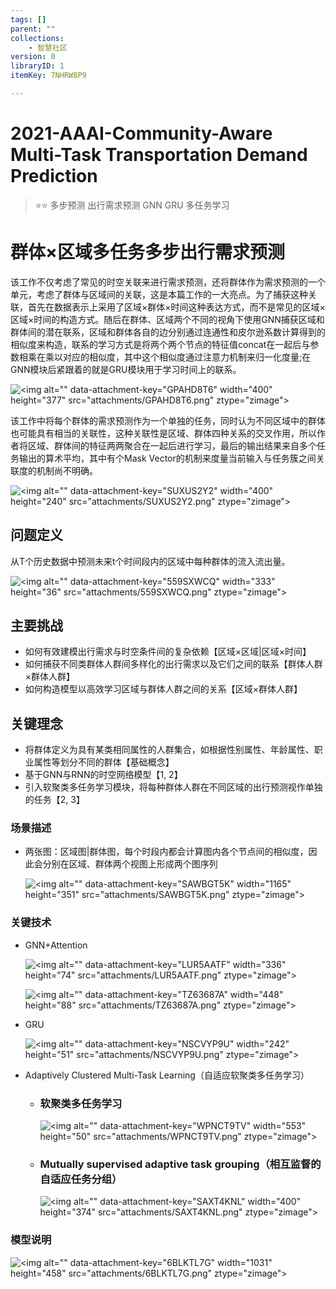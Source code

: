 ```yaml
---
tags: []
parent: ""
collections:
    - 智慧社区
version: 0
libraryID: 1
itemKey: 7NHRW8P9

---
```

# 2021-AAAI-Community-Aware Multi-Task Transportation Demand Prediction

> ⭐⭐ 多步预测 出行需求预测 GNN GRU 多任务学习

# 群体×区域多任务多步出行需求预测

该工作不仅考虑了常见的时空关联来进行需求预测，还将群体作为需求预测的一个单元，考虑了群体与区域间的关联，这是本篇工作的一大亮点。为了捕获这种关联，首先在数据表示上采用了区域×群体×时间这种表达方式，而不是常见的区域×区域×时间的构造方式。随后在群体、区域两个不同的视角下使用GNN捕获区域和群体间的潜在联系，区域和群体各自的边分别通过连通性和皮尔逊系数计算得到的相似度来构造，联系的学习方式是将两个两个节点的特征值concat在一起后与参数相乘在乘以对应的相似度，其中这个相似度通过注意力机制来归一化度量;在GNN模块后紧跟着的就是GRU模块用于学习时间上的联系。

![\<img alt="" data-attachment-key="GPAHD8T6" width="400" height="377" src="attachments/GPAHD8T6.png" ztype="zimage">](https://cdn.jsdelivr.net/gh/luojunhui1/BlogPicture//Windows/GPAHD8T6.png)

该工作中将每个群体的需求预测作为一个单独的任务，同时认为不同区域中的群体也可能具有相当的关联性，这种关联性是区域、群体四种关系的交叉作用，所以作者将区域、群体间的特征两两聚合在一起后进行学习，最后的输出结果来自多个任务输出的算术平均，其中有个Mask Vector的机制来度量当前输入与任务簇之间关联度的机制尚不明确。

![\<img alt="" data-attachment-key="SUXUS2Y2" width="400" height="240" src="attachments/SUXUS2Y2.png" ztype="zimage">](https://cdn.jsdelivr.net/gh/luojunhui1/BlogPicture//Windows/SUXUS2Y2.png)

## 问题定义

从T个历史数据中预测未来t个时间段内的区域中每种群体的流入流出量。

![\<img alt="" data-attachment-key="559SXWCQ" width="333" height="36" src="attachments/559SXWCQ.png" ztype="zimage">](https://cdn.jsdelivr.net/gh/luojunhui1/BlogPicture//Windows/559SXWCQ.png)

## 主要挑战

*   如何有效建模出行需求与时空条件间的复杂依赖【区域×区域|区域×时间】
*   如何捕获不同类群体人群间多样化的出行需求以及它们之间的联系【群体人群×群体人群】
*   如何构造模型以高效学习区域与群体人群之间的关系【区域×群体人群】

## 关键理念

*   将群体定义为具有某类相同属性的人群集合，如根据性别属性、年龄属性、职业属性等划分不同的群体【基础概念】
*   基于GNN与RNN的时空网络模型【1, 2】
*   引入软聚类多任务学习模块，将每种群体人群在不同区域的出行预测视作单独的任务【2, 3】

### 场景描述

*   两张图：区域图|群体图，每个时段内都会计算图内各个节点间的相似度，因此会分别在区域、群体两个视图上形成两个图序列

    ![\<img alt="" data-attachment-key="SAWBGT5K" width="1165" height="351" src="attachments/SAWBGT5K.png" ztype="zimage">](https://cdn.jsdelivr.net/gh/luojunhui1/BlogPicture//Windows/SAWBGT5K.png)

### 关键技术

*   GNN+Attention

    ![\<img alt="" data-attachment-key="LUR5AATF" width="336" height="74" src="attachments/LUR5AATF.png" ztype="zimage">](https://cdn.jsdelivr.net/gh/luojunhui1/BlogPicture//Windows/LUR5AATF.png)

    ![\<img alt="" data-attachment-key="TZ63687A" width="448" height="88" src="attachments/TZ63687A.png" ztype="zimage">](https://cdn.jsdelivr.net/gh/luojunhui1/BlogPicture//Windows/TZ63687A.png)

*   GRU

    ![\<img alt="" data-attachment-key="NSCVYP9U" width="242" height="51" src="attachments/NSCVYP9U.png" ztype="zimage">](https://cdn.jsdelivr.net/gh/luojunhui1/BlogPicture//Windows/NSCVYP9U.png)

*   Adaptively Clustered Multi-Task Learning（自适应软聚类多任务学习）

    *   ### **<span style="background-color: rgb(255, 255, 255)">软聚类多任务学习</span>**

        ![\<img alt="" data-attachment-key="WPNCT9TV" width="553" height="50" src="attachments/WPNCT9TV.png" ztype="zimage">](https://cdn.jsdelivr.net/gh/luojunhui1/BlogPicture//Windows/WPNCT9TV.png)

    *   ### **<span style="background-color: rgb(255, 255, 255)">Mutually supervised adaptive task grouping（相互监督的自适应任务分组）</span>**

        ![\<img alt="" data-attachment-key="SAXT4KNL" width="400" height="374" src="attachments/SAXT4KNL.png" ztype="zimage">](https://cdn.jsdelivr.net/gh/luojunhui1/BlogPicture//Windows/SAXT4KNL.png)

### 模型说明

![\<img alt="" data-attachment-key="6BLKTL7G" width="1031" height="458" src="attachments/6BLKTL7G.png" ztype="zimage">](https://cdn.jsdelivr.net/gh/luojunhui1/BlogPicture//Windows/6BLKTL7G.png)
